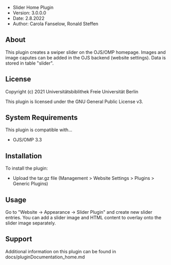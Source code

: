 - Slider Home Plugin
- Version: 3.0.0.0
- Date: 2.8.2022
- Author: Carola Fanselow, Ronald Steffen

About
-----
This plugin creates a swiper slider on the OJS/OMP homepage. Images and image caputes can be added in the OJS backend (website settings). Data is stored in table "slider". 

License
-------
Copyright (c) 2021 Universitätsbiblithek Freie Universität Berlin

This plugin is licensed under the GNU General Public License v3. 

System Requirements
-------------------
This plugin is compatible with...
 - OJS/OMP 3.3

Installation
------------
To install the plugin:
 - Upload the tar.gz file (Management > Website Settings > Plugins > Generic Plugins)

Usage
------------

Go to "Website -> Appearance -> Slider Plugin" and create new slider entries. You can add a slider image and HTML content to overlay onto the slider image separately.

Support
---------------
Additional information on this plugin can be found in docs/pluginDocumentation_home.md



